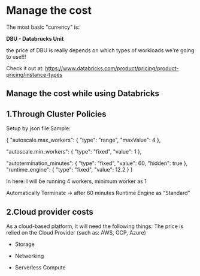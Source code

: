 # Manage the cost

The most basic "currency" is:

**DBU - Databrucks Unit**

the price of DBU is really depends on which types of workloads we're going to use!!!

Check it out at:
https://www.databricks.com/product/pricing/product-pricing/instance-types


## Manage the cost while using Databricks

## 1.Through Cluster Policies

Setup by json file
Sample:

{
  "autoscale.max_workers": {
    "type": "range",
    "maxValue": 4
  },

  "autoscale.min_workers": {
    "type": "fixed",
    "value": 1
  },

  "autotermination_minutes": {
    "type": "fixed",
    "value": 60,
    "hidden": true
  },
  "runtime_engine": {
    "type": "fixed",
    "value": 12.2
  }
}

In here:
I will be running 4 workers, minimum worker as 1

Automatically Terminate -> after 60 minutes
Runtime Engine as “Standard”

## 2.Cloud provider costs

As a cloud-based platform, it will need the following things:
The price is relied on the Cloud Provider (such as: AWS, GCP, Azure)

+ Storage

+ Networking

+ Serverless Compute

